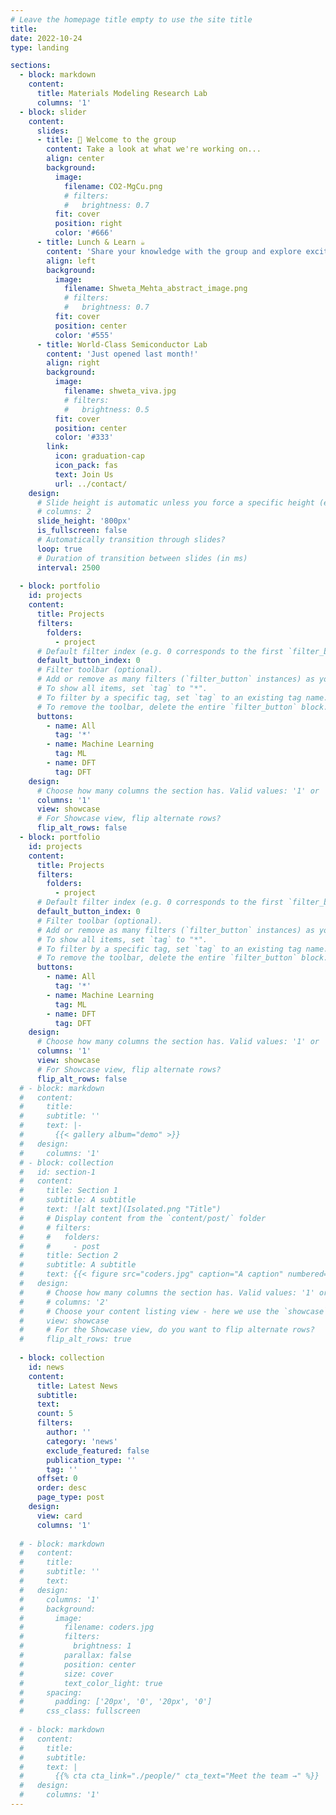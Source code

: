 ```yaml
---
# Leave the homepage title empty to use the site title
title:
date: 2022-10-24
type: landing

sections:
  - block: markdown
    content:
      title: Materials Modeling Research Lab
      columns: '1'
  - block: slider
    content:
      slides:
      - title: 👋 Welcome to the group
        content: Take a look at what we're working on...
        align: center
        background:
          image:
            filename: CO2-MgCu.png
            # filters:
            #   brightness: 0.7
          fit: cover
          position: right
          color: '#666'
      - title: Lunch & Learn ☕️
        content: 'Share your knowledge with the group and explore exciting new topics together!'
        align: left
        background:
          image:
            filename: Shweta_Mehta_abstract_image.png
            # filters:
            #   brightness: 0.7
          fit: cover
          position: center
          color: '#555'
      - title: World-Class Semiconductor Lab
        content: 'Just opened last month!'
        align: right
        background:
          image:
            filename: shweta_viva.jpg
            # filters:
            #   brightness: 0.5
          fit: cover
          position: center
          color: '#333'
        link:
          icon: graduation-cap
          icon_pack: fas
          text: Join Us
          url: ../contact/
    design:
      # Slide height is automatic unless you force a specific height (e.g. '400px')
      # columns: 2
      slide_height: '800px'
      is_fullscreen: false
      # Automatically transition through slides?
      loop: true
      # Duration of transition between slides (in ms)
      interval: 2500
  
  - block: portfolio
    id: projects
    content:
      title: Projects
      filters:
        folders:
          - project
      # Default filter index (e.g. 0 corresponds to the first `filter_button` instance below).
      default_button_index: 0
      # Filter toolbar (optional).
      # Add or remove as many filters (`filter_button` instances) as you like.
      # To show all items, set `tag` to "*".
      # To filter by a specific tag, set `tag` to an existing tag name.
      # To remove the toolbar, delete the entire `filter_button` block.
      buttons:
        - name: All
          tag: '*'
        - name: Machine Learning
          tag: ML
        - name: DFT
          tag: DFT
    design:
      # Choose how many columns the section has. Valid values: '1' or '2'.
      columns: '1'
      view: showcase
      # For Showcase view, flip alternate rows?
      flip_alt_rows: false
  - block: portfolio
    id: projects
    content:
      title: Projects
      filters:
        folders:
          - project
      # Default filter index (e.g. 0 corresponds to the first `filter_button` instance below).
      default_button_index: 0
      # Filter toolbar (optional).
      # Add or remove as many filters (`filter_button` instances) as you like.
      # To show all items, set `tag` to "*".
      # To filter by a specific tag, set `tag` to an existing tag name.
      # To remove the toolbar, delete the entire `filter_button` block.
      buttons:
        - name: All
          tag: '*'
        - name: Machine Learning
          tag: ML
        - name: DFT
          tag: DFT
    design:
      # Choose how many columns the section has. Valid values: '1' or '2'.
      columns: '1'
      view: showcase
      # For Showcase view, flip alternate rows?
      flip_alt_rows: false
  # - block: markdown
  #   content:
  #     title: 
  #     subtitle: ''
  #     text: |-
  #       {{< gallery album="demo" >}}
  #   design:
  #     columns: '1'
  # - block: collection
  #   id: section-1
  #   content:
  #     title: Section 1
  #     subtitle: A subtitle
  #     text: ![alt text](Isolated.png "Title")
  #     # Display content from the `content/post/` folder
  #     # filters:
  #     #   folders:
  #     #     - post
  #     title: Section 2
  #     subtitle: A subtitle
  #     text: {{< figure src="coders.jpg" caption="A caption" numbered="true" >}}
  #   design:
  #     # Choose how many columns the section has. Valid values: '1' or '2'.
  #     # columns: '2'
  #     # Choose your content listing view - here we use the `showcase` view
  #     view: showcase
  #     # For the Showcase view, do you want to flip alternate rows?
  #     flip_alt_rows: true
  
  - block: collection
    id: news
    content:
      title: Latest News
      subtitle:
      text:
      count: 5
      filters:
        author: ''
        category: 'news'
        exclude_featured: false
        publication_type: ''
        tag: ''
      offset: 0
      order: desc
      page_type: post
    design:
      view: card
      columns: '1'
  
  # - block: markdown
  #   content:
  #     title:
  #     subtitle: ''
  #     text:
  #   design:
  #     columns: '1'
  #     background:
  #       image: 
  #         filename: coders.jpg
  #         filters:
  #           brightness: 1
  #         parallax: false
  #         position: center
  #         size: cover
  #         text_color_light: true
  #     spacing:
  #       padding: ['20px', '0', '20px', '0']
  #     css_class: fullscreen
  
  # - block: markdown
  #   content:
  #     title:
  #     subtitle:
  #     text: |
  #       {{% cta cta_link="./people/" cta_text="Meet the team →" %}}
  #   design:
  #     columns: '1'
---
```

